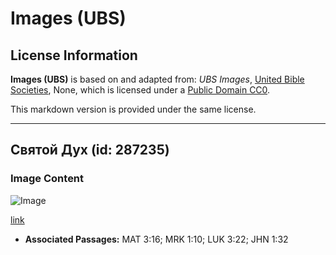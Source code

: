 # Images (UBS)

## License Information

**Images (UBS)** is based on and adapted from: _UBS Images_, [United Bible Societies](https://unitedbiblesocieties.org/), None, which is licensed under a [Public Domain CC0](https://creativecommons.org/public-domain/cc0/).

This markdown version is provided under the same license.



--------------------------------

## Святой Дух (id: 287235)

### Image Content

![Image](https://cdn.aquifer.bible/aquifer-content/resources/Media/WEB-0298_holy_spirit.jpg)

[link](https://cdn.aquifer.bible/aquifer-content/resources/Media/WEB-0298_holy_spirit.jpg)

* **Associated Passages:** MAT 3:16; MRK 1:10; LUK 3:22; JHN 1:32

